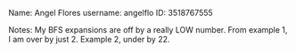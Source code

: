 Name: Angel Flores
username: angelflo
ID: 3518767555

Notes: 
    My BFS expansions are off by a really LOW number. From example 1, I am over by just 2. Example 2, under by 22.
